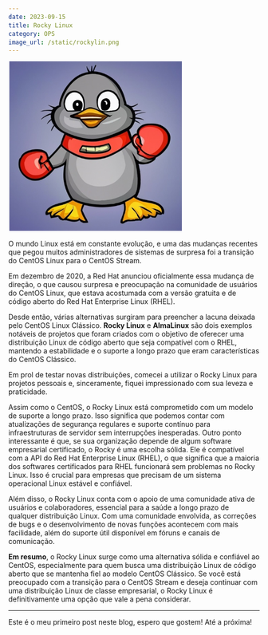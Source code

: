 ```yaml
---
date: 2023-09-15
title: Rocky Linux
category: OPS
image_url: /static/rockylin.png
---
```


![Rocky Linux](../../static/rockylin.png)

O mundo Linux está em constante evolução, e uma das mudanças recentes que pegou muitos administradores de sistemas de surpresa foi a transição do CentOS Linux para o CentOS Stream.

Em dezembro de 2020, a Red Hat anunciou oficialmente essa mudança de direção, o que causou surpresa e preocupação na comunidade de usuários do CentOS Linux, que estava acostumada com a versão gratuita e de código aberto do Red Hat Enterprise Linux (RHEL).

Desde então, várias alternativas surgiram para preencher a lacuna deixada pelo CentOS Linux Clássico. **Rocky Linux** e **AlmaLinux** são dois exemplos notáveis de projetos que foram criados com o objetivo de oferecer uma distribuição Linux de código aberto que seja compatível com o RHEL, mantendo a estabilidade e o suporte a longo prazo que eram características do CentOS Clássico.

Em prol de testar novas distribuições, comecei a utilizar o Rocky Linux para projetos pessoais e, sinceramente, fiquei impressionado com sua leveza e praticidade.

Assim como o CentOS, o Rocky Linux está comprometido com um modelo de suporte a longo prazo. Isso significa que podemos contar com atualizações de segurança regulares e suporte contínuo para infraestruturas de servidor sem interrupções inesperadas. Outro ponto interessante é que, se sua organização depende de algum software empresarial certificado, o Rocky é uma escolha sólida. Ele é compatível com a API do Red Hat Enterprise Linux (RHEL), o que significa que a maioria dos softwares certificados para RHEL funcionará sem problemas no Rocky Linux. Isso é crucial para empresas que precisam de um sistema operacional Linux estável e confiável.

Além disso, o Rocky Linux conta com o apoio de uma comunidade ativa de usuários e colaboradores, essencial para a saúde a longo prazo de qualquer distribuição Linux. Com uma comunidade envolvida, as correções de bugs e o desenvolvimento de novas funções acontecem com mais facilidade, além do suporte útil disponível em fóruns e canais de comunicação.

**Em resumo**, o Rocky Linux surge como uma alternativa sólida e confiável ao CentOS, especialmente para quem busca uma distribuição Linux de código aberto que se mantenha fiel ao modelo CentOS Clássico. Se você está preocupado com a transição para o CentOS Stream e deseja continuar com uma distribuição Linux de classe empresarial, o Rocky Linux é definitivamente uma opção que vale a pena considerar.

---

Este é o meu primeiro post neste blog, espero que gostem! Até a próxima!
